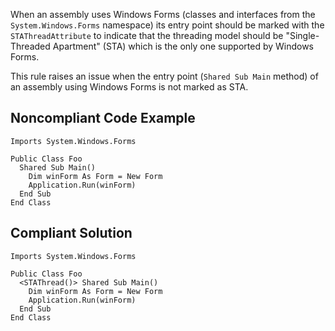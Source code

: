 
When an assembly uses Windows Forms (classes and interfaces from the `System.Windows.Forms` namespace) its entry point should be marked with the `STAThreadAttribute` to indicate that the threading model should be "Single-Threaded Apartment" (STA) which is the only one supported by Windows Forms.

This rule raises an issue when the entry point (`Shared Sub Main` method) of an assembly using Windows Forms is not marked as STA.

## Noncompliant Code Example


    Imports System.Windows.Forms
    
    Public Class Foo
      Shared Sub Main()
        Dim winForm As Form = New Form
        Application.Run(winForm)
      End Sub
    End Class


## Compliant Solution


    Imports System.Windows.Forms
    
    Public Class Foo
      <STAThread()> Shared Sub Main()
        Dim winForm As Form = New Form
        Application.Run(winForm)
      End Sub
    End Class

